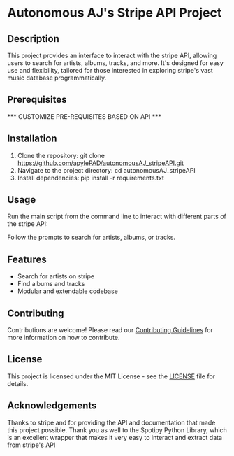 # Autonomous AJ's Stripe API Project

## Description
This project provides an interface to interact with the stripe API, allowing users to search for artists, albums, tracks, and more. It's designed for easy use and flexibility, tailored for those interested in exploring stripe's vast music database programmatically.

## Prerequisites
*** CUSTOMIZE PRE-REQUISITES BASED ON API ***
    

## Installation
1. Clone the repository: git clone https://github.com/apylePAD/autonomousAJ_stripeAPI.git
2. Navigate to the project directory: cd autonomousAJ_stripeAPI
3. Install dependencies: pip install -r requirements.txt

## Usage
Run the main script from the command line to interact with different parts of the stripe API:


Follow the prompts to search for artists, albums, or tracks.

## Features
- Search for artists on stripe
- Find albums and tracks
- Modular and extendable codebase

## Contributing
Contributions are welcome! Please read our [Contributing Guidelines](CONTRIBUTING.md) for more information on how to contribute.

## License
This project is licensed under the MIT License - see the [LICENSE](LICENSE) file for details.

## Acknowledgements
Thanks to stripe and for providing the API and documentation that made this project possible.
Thank you as well to the Spotipy Python Library, which is an excellent wrapper that makes it very easy to interact and extract data from stripe's API
            